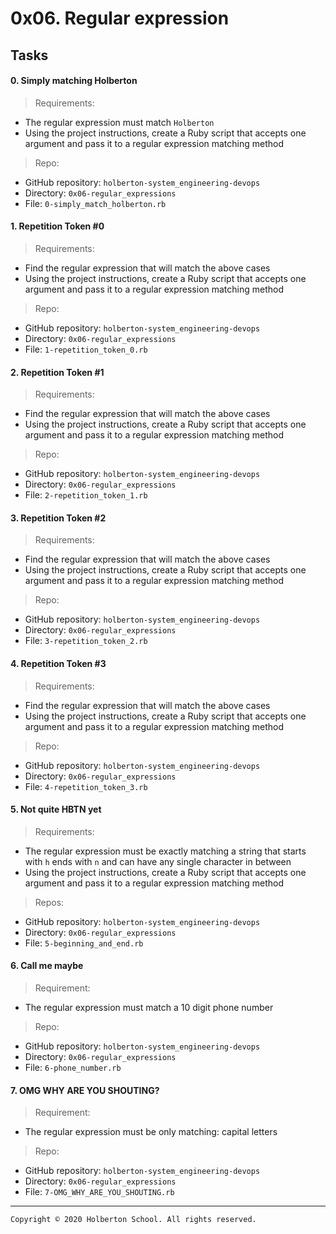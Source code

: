 # 0x06. Regular expression
## Tasks
#### 0. Simply matching Holberton

>Requirements:
-   The regular expression must match  `Holberton`
-   Using the project instructions, create a Ruby script that accepts one argument and pass it to a regular expression matching method

>Repo:
-   GitHub repository:  `holberton-system_engineering-devops`
-   Directory:  `0x06-regular_expressions`
-   File:  `0-simply_match_holberton.rb`

#### 1. Repetition Token #0

>Requirements:
-   Find the regular expression that will match the above cases
-   Using the project instructions, create a Ruby script that accepts one argument and pass it to a regular expression matching method

>Repo:
-   GitHub repository:  `holberton-system_engineering-devops`
-   Directory:  `0x06-regular_expressions`
-   File:  `1-repetition_token_0.rb`

#### 2. Repetition Token #1

>Requirements:
-   Find the regular expression that will match the above cases
-   Using the project instructions, create a Ruby script that accepts one argument and pass it to a regular expression matching method

>Repo:
-   GitHub repository:  `holberton-system_engineering-devops`
-   Directory:  `0x06-regular_expressions`
-   File:  `2-repetition_token_1.rb`

#### 3. Repetition Token #2

>Requirements:
-   Find the regular expression that will match the above cases
-   Using the project instructions, create a Ruby script that accepts one argument and pass it to a regular expression matching method

>Repo:
-   GitHub repository:  `holberton-system_engineering-devops`
-   Directory:  `0x06-regular_expressions`
-   File:  `3-repetition_token_2.rb`


#### 4. Repetition Token #3

>Requirements:
-   Find the regular expression that will match the above cases
-   Using the project instructions, create a Ruby script that accepts one argument and pass it to a regular expression matching method

>Repo:
-   GitHub repository:  `holberton-system_engineering-devops`
-   Directory:  `0x06-regular_expressions`
-   File:  `4-repetition_token_3.rb`

#### 5. Not quite HBTN yet

>Requirements:
-   The regular expression must be exactly matching a string that starts with  `h`  ends with  `n`  and can have any single character in between
-   Using the project instructions, create a Ruby script that accepts one argument and pass it to a regular expression matching method

>Repos:
-   GitHub repository:  `holberton-system_engineering-devops`
-   Directory:  `0x06-regular_expressions`
-   File:  `5-beginning_and_end.rb`
#### 6. Call me maybe

>Requirement:
-   The regular expression must match a 10 digit phone number

>Repo:
-   GitHub repository:  `holberton-system_engineering-devops`
-   Directory:  `0x06-regular_expressions`
-   File:  `6-phone_number.rb`

#### 7. OMG WHY ARE YOU SHOUTING?

>Requirement:
-   The regular expression must be only matching: capital letters

>Repo:
-   GitHub repository:  `holberton-system_engineering-devops`
-   Directory:  `0x06-regular_expressions`
-   File:  `7-OMG_WHY_ARE_YOU_SHOUTING.rb`
---
```
Copyright © 2020 Holberton School. All rights reserved.
```
